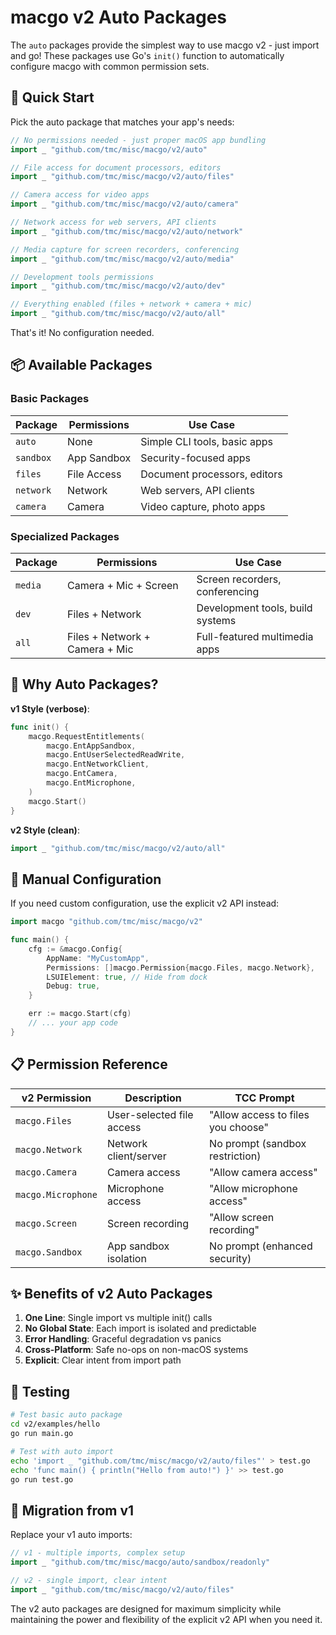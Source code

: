 # macgo v2 Auto Packages

The `auto` packages provide the simplest way to use macgo v2 - just import and go! These packages use Go's `init()` function to automatically configure macgo with common permission sets.

## 🚀 Quick Start

Pick the auto package that matches your app's needs:

```go
// No permissions needed - just proper macOS app bundling
import _ "github.com/tmc/misc/macgo/v2/auto"

// File access for document processors, editors
import _ "github.com/tmc/misc/macgo/v2/auto/files"

// Camera access for video apps
import _ "github.com/tmc/misc/macgo/v2/auto/camera"

// Network access for web servers, API clients
import _ "github.com/tmc/misc/macgo/v2/auto/network"

// Media capture for screen recorders, conferencing
import _ "github.com/tmc/misc/macgo/v2/auto/media"

// Development tools permissions
import _ "github.com/tmc/misc/macgo/v2/auto/dev"

// Everything enabled (files + network + camera + mic)
import _ "github.com/tmc/misc/macgo/v2/auto/all"
```

That's it! No configuration needed.

## 📦 Available Packages

### Basic Packages

| Package | Permissions | Use Case |
|---------|-------------|----------|
| `auto` | None | Simple CLI tools, basic apps |
| `sandbox` | App Sandbox | Security-focused apps |
| `files` | File Access | Document processors, editors |
| `network` | Network | Web servers, API clients |
| `camera` | Camera | Video capture, photo apps |

### Specialized Packages

| Package | Permissions | Use Case |
|---------|-------------|----------|
| `media` | Camera + Mic + Screen | Screen recorders, conferencing |
| `dev` | Files + Network | Development tools, build systems |
| `all` | Files + Network + Camera + Mic | Full-featured multimedia apps |

## 🎯 Why Auto Packages?

**v1 Style (verbose)**:
```go
func init() {
    macgo.RequestEntitlements(
        macgo.EntAppSandbox,
        macgo.EntUserSelectedReadWrite,
        macgo.EntNetworkClient,
        macgo.EntCamera,
        macgo.EntMicrophone,
    )
    macgo.Start()
}
```

**v2 Style (clean)**:
```go
import _ "github.com/tmc/misc/macgo/v2/auto/all"
```

## 🔧 Manual Configuration

If you need custom configuration, use the explicit v2 API instead:

```go
import macgo "github.com/tmc/misc/macgo/v2"

func main() {
    cfg := &macgo.Config{
        AppName: "MyCustomApp",
        Permissions: []macgo.Permission{macgo.Files, macgo.Network},
        LSUIElement: true, // Hide from dock
        Debug: true,
    }

    err := macgo.Start(cfg)
    // ... your app code
}
```

## 📋 Permission Reference

| v2 Permission | Description | TCC Prompt |
|---------------|-------------|-------------|
| `macgo.Files` | User-selected file access | "Allow access to files you choose" |
| `macgo.Network` | Network client/server | No prompt (sandbox restriction) |
| `macgo.Camera` | Camera access | "Allow camera access" |
| `macgo.Microphone` | Microphone access | "Allow microphone access" |
| `macgo.Screen` | Screen recording | "Allow screen recording" |
| `macgo.Sandbox` | App sandbox isolation | No prompt (enhanced security) |

## ✨ Benefits of v2 Auto Packages

1. **One Line**: Single import vs multiple init() calls
2. **No Global State**: Each import is isolated and predictable
3. **Error Handling**: Graceful degradation vs panics
4. **Cross-Platform**: Safe no-ops on non-macOS systems
5. **Explicit**: Clear intent from import path

## 🧪 Testing

```bash
# Test basic auto package
cd v2/examples/hello
go run main.go

# Test with auto import
echo 'import _ "github.com/tmc/misc/macgo/v2/auto/files"' > test.go
echo 'func main() { println("Hello from auto!") }' >> test.go
go run test.go
```

## 🚀 Migration from v1

Replace your v1 auto imports:

```go
// v1 - multiple imports, complex setup
import _ "github.com/tmc/misc/macgo/auto/sandbox/readonly"

// v2 - single import, clear intent
import _ "github.com/tmc/misc/macgo/v2/auto/files"
```

The v2 auto packages are designed for maximum simplicity while maintaining the power and flexibility of the explicit v2 API when you need it.